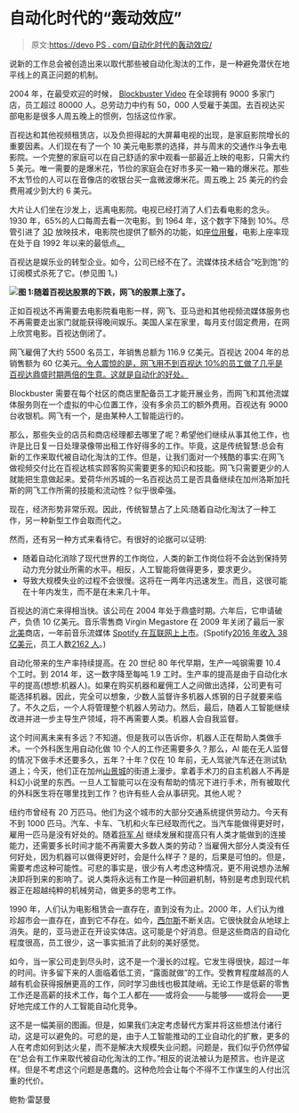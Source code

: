 # 自动化时代的“轰动效应”

> 原文:[https://devo PS . com/自动化时代的轰动效应/](https://devops.com/the-blockbuster-effect-in-the-age-of-automation/)

说新的工作总会被创造出来以取代那些被自动化淘汰的工作，是一种避免潜伏在地平线上的真正问题的机制。

2004 年，在最受欢迎的时候， [Blockbuster Video](https://en.wikipedia.org/wiki/Blockbuster_LLC) 在全球拥有 9000 多家门店，员工超过 80000 人。总劳动力中约有 50，000 人受雇于美国。去百视达买部电影是很多人周五晚上的惯例，包括这位作家。

百视达和其他视频租赁店，以及负担得起的大屏幕电视的出现，是家庭影院增长的重要因素。人们现在有了一个 10 美元电影票的选择，并与周末的交通作斗争去电影院。一个完整的家庭可以在自己舒适的家中观看一部最近上映的电影，只需大约 5 美元。唯一需要的是爆米花，节俭的家庭会在好市多买一箱一箱的爆米花。那些不太节俭的人可以在音像店的收银台买一盒微波爆米花。周五晚上 25 美元的约会费用减少到大约 6 美元。

大片让人们坐在沙发上，远离电影院。电视已经打消了人们去看电影的念头。1930 年，65%的人口每周去看一次电影。到 1964 年，这个数字下降到 10%。尽管引进了 [3D](https://www.imax.com/theatres) 放映技术，电影院也提供了额外的功能，如[座位用餐](https://www.amctheatres.com/food-and-drink/dine-in)，电影上座率现在处于自 1992 年以来的最低点[。](https://www.theverge.com/2018/1/3/16844662/movie-theater-attendance-2017-low-netflix-streaming)

百视达是娱乐业的转型企业。如今，公司已经不在了。流媒体技术结合“吃到饱”的订阅模式杀死了它。(参见图 1。)

**![](../Images/a1ad4e62b70dad82b349f36d375a6dbc.png)图 1:随着百视达股票的下跌，网飞的股票上涨了。**

正如百视达不再需要去电影院看电影一样，网飞、亚马逊和其他视频流媒体服务也不再需要走出家门就能获得晚间娱乐。美国人呆在家里，每月支付固定费用，在网上欣赏电影。百视达倒闭了。

网飞雇佣了大约 5500 名员工，年销售总额为 116.9 亿美元。百视达 2004 年的总销售额为 60 亿美元[。令人震惊的是，网飞用不到百视达 10%的员工做了几乎是百视达鼎盛时期两倍的生意。这就是自动化的好处。](https://www.encyclopedia.com/social-sciences-and-law/economics-business-and-labor/businesses-and-occupations/blockbuster-inc)

Blockbuster 需要在每个社区的商店里配备员工才能开展业务，而网飞和其他流媒体服务则在一个虚拟的中心位置工作，没有多余员工的额外费用。百视达有 9000 台收银机。网飞有一个，是由某种人工智能运行的。

那么，那些失业的店员和商店经理都去哪里了呢？希望他们继续从事其他工作，也许是比日复一日处理录像带出租工作好得多的工作。毕竟，这是传统智慧:总会有新的工作来取代被自动化淘汰的工作。但是，让我们面对一个残酷的事实:在网飞做视频交付比在百视达核实顾客购买需要更多的知识和技能。网飞只需要更少的人就能把生意做起来。爱荷华州苏城的一名百视达员工是否具备继续在加州洛斯加托斯的网飞工作所需的技能和流动性？似乎很牵强。

现在，经济形势非常乐观。因此，传统智慧占了上风:随着自动化淘汰了一种工作，另一种新型工作会取而代之。

然而，还有另一种方式来看待它。有很好的论据可以证明:

*   随着自动化消除了现代世界的工作岗位，人类的新工作岗位将不会达到保持劳动力充分就业所需的水平。相反，人工智能将做得更多，要求更少。
*   导致大规模失业的过程不会很慢。这将在一两年内迅速发生。而且，这很可能在十年内发生，而不是在未来几十年。

百视达的消亡来得相当快。该公司在 2004 年处于鼎盛时期。六年后，它申请破产，负债 10 亿美元。音乐零售商 Virgin Megastore 在 2009 年关闭了最后一家[北美](https://www.nytimes.com/2009/06/15/arts/music/15virgin.html)商店，一年前音乐流媒体 [Spotify 在互联网上上市](https://allmakessense.wordpress.com/cool-websites/spotify-com/history-of-spotify/)。(Spotify[2016 年收入 38 亿美元](https://www.statisticbrain.com/spotify-company-statistics/)，员工人数[2162 人](https://www.statista.com/statistics/245130/number-of-spotify-employees/)。)

自动化带来的生产率持续提高。在 20 世纪 80 年代早期，生产一吨钢需要 10.4 个工时。到 2014 年，这一数字降至每吨 1.9 工时。生产率的提高是由于自动化水平的提高(想想:机器人)。如果在购买机器和雇佣工人之间做出选择，公司更有可能选择机器。因此，完全可以想象，少数人监督许多机器人炼钢的日子就要来临了。不久之后，一个人将管理整个机器人劳动力。然后，最后，随着人工智能继续改进并进一步主导生产领域，将不再需要人类。机器人会自我监督。

这个时间离未来有多远？不知道。但是我可以告诉你，机器人正在帮助人类做手术。一个外科医生用自动化做 10 个人的工作还需要多久？那么，AI 能在无人监督的情况下做手术还要多久，五年？十年？仅在 10 年前，无人驾驶汽车还在测试轨道上；今天，他们正在加州[山景城](https://www.atlasobscura.com/places/google-selfdriving-car-garage)的街道上漫步。拿着手术刀的自主机器人不再是科幻小说里的东西。一旦人工智能可以在没有帮助的情况下进行手术，所有被取代的外科医生将在哪里找到工作？也许有些人会从事研究。其他人呢？

纽约市曾经有 20 万匹马。他们为这个城市的大部分交通系统提供劳动力。今天有不到 1000 匹马。汽车、卡车、飞机和火车已经取而代之。当汽车能做得更好时，雇用一匹马是没有好处的。随着[将军 AI](https://en.wikipedia.org/wiki/Artificial_general_intelligence) 继续发展和提高只有人类才能做到的连接能力，还需要多长时间才能不再需要大多数人类的劳动？当雇佣大部分人类没有任何好处，因为机器可以做得更好时，会是什么样子？是的，后果是可怕的。但是，需要考虑这种可能性。可悲的事实是，很少有人考虑这种情况，更不用说想办法解决即将到来的影响了。说人类将永远有工作是一种回避机制，特别是考虑到现代机器正在超越纯粹的机械劳动，做更多的思考工作。

1990 年，人们认为电影租赁会一直存在，直到没有为止。2000 年，人们认为维珍超市会一直存在，直到它不存在。如今，[西尔斯](http://fortune.com/2018/01/09/lands-end-sears/)不断关店。它很快就会从地球上消失。是的，亚马逊正在开设实体店。这可能是个好消息。但是这些商店的自动化程度很高，员工很少，这一事实抵消了此刻的美好感觉。

如今，当一家公司走到尽头时，这不是一个漫长的过程。它发生得很快，超过一年的时间。许多留下来的人面临着低工资，“露面就做”的工作。受教育程度越高的人越有机会获得报酬更高的工作，同时学习曲线也极其陡峭。无论工作是低薪的零售工作还是高薪的技术工作，每个工人都在——或将会——与能够——或将会——更好地完成工作的人工智能自动化竞争。

这不是一幅美丽的图画。但是，如果我们决定考虑替代方案并将这些想法付诸行动，这是可以避免的。可悲的是，由于人工智能推动的工业自动化的扩散，更多的人在考虑如何到达火星，而不是解决大规模失业问题。问题是，我们似乎仍然停留在“总会有工作来取代被自动化淘汰的工作。”相反的说法被认为是预言。也许是这样。但是不考虑这个问题是愚蠢的。这种危险会让每个不得不工作谋生的人付出沉重的代价。

鲍勃·雷瑟曼